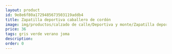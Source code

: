 ```yaml
---
layout: product
id: 9e8e6f80a1729485673503119addb4
title: Zapatilla deportiva caballero de cordón 
image: img/productos/calzado de calle/Deportiva y monte/Zapatilla deportiva caballero de cordón =36=gris verde verano joma.webp
price: 36
tags: gris verde verano joma
description: 
order: 0
---
```

